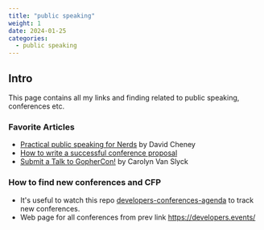 ```yaml
---
title: "public speaking"
weight: 1
date: 2024-01-25
categories:
  - public speaking
---
```


## Intro

This page contains all my links and finding related to public speaking, conferences etc.

### Favorite Articles

* [Practical public speaking for Nerds](https://dave.cheney.net/2015/02/17/practical-public-speaking-for-nerds) by David Cheney
* [How to write a successful conference proposal](https://dave.cheney.net/2017/02/12/how-to-write-a-successful-conference-proposal)
* [Submit a Talk to GopherCon!](https://carolynvanslyck.com/blog/2018/12/talk-at-gophercon/) by Carolyn Van Slyck

### How to find new conferences and CFP

* It's useful to watch this repo [developers-conferences-agenda](https://github.com/scraly/developers-conferences-agenda) to track new conferences.
* Web page for all conferences from prev link https://developers.events/
